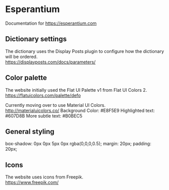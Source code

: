 # Esperantium
Documentation for https://esperantium.com

## Dictionary settings
The dictionary uses the Display Posts plugin to configure how the dictionary will be ordered.\
https://displayposts.com/docs/parameters/

## Color palette
The website initially used the Flat UI Palette v1 from Flat UI Colors 2.\
https://flatuicolors.com/palette/defo

Currently moving over to use Material UI Colors.\
http://materialuicolors.co/
Background Color: #E8F5E9
Highlighted text: #607D8B
More subtle text: #B0BEC5

## General styling
box-shadow: 0px 0px 5px 0px rgba(0,0,0,0.5);
margin: 20px;
padding: 20px;

## Icons
The website uses icons from Freepik.\
https://www.freepik.com/
